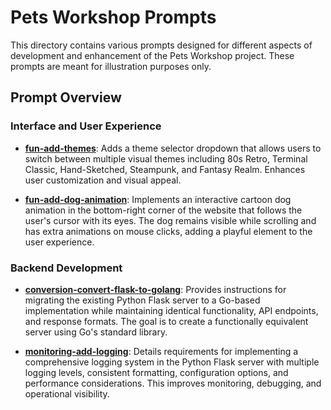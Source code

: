# Pets Workshop Prompts

This directory contains various prompts designed for different aspects of development and enhancement of the Pets Workshop project. These prompts are meant for illustration purposes only.

## Prompt Overview

### Interface and User Experience

- **[fun-add-themes](./fun-add-themes.md)**: Adds a theme selector dropdown that allows users to switch between multiple visual themes including 80s Retro, Terminal Classic, Hand-Sketched, Steampunk, and Fantasy Realm. Enhances user customization and visual appeal.

- **[fun-add-dog-animation](./fun-add-dog-animation.md)**: Implements an interactive cartoon dog animation in the bottom-right corner of the website that follows the user's cursor with its eyes. The dog remains visible while scrolling and has extra animations on mouse clicks, adding a playful element to the user experience.

### Backend Development

- **[conversion-convert-flask-to-golang](./conversion-convert-flask-to-golang.md)**: Provides instructions for migrating the existing Python Flask server to a Go-based implementation while maintaining identical functionality, API endpoints, and response formats. The goal is to create a functionally equivalent server using Go's standard library.

- **[monitoring-add-logging](./monitoring-add-logging.md)**: Details requirements for implementing a comprehensive logging system in the Python Flask server with multiple logging levels, consistent formatting, configuration options, and performance considerations. This improves monitoring, debugging, and operational visibility.
